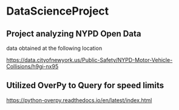 # DataScienceProject
## Project analyzing NYPD Open Data 

data obtained at the following location 

https://data.cityofnewyork.us/Public-Safety/NYPD-Motor-Vehicle-Collisions/h9gi-nx95

## Utilized OverPy to Query for speed limits 

https://python-overpy.readthedocs.io/en/latest/index.html

